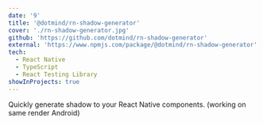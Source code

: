 ```yaml
---
date: '9'
title: '@dotmind/rn-shadow-generator'
cover: './rn-shadow-generator.jpg'
github: 'https://github.com/dotmind/rn-shadow-generator'
external: 'https://www.npmjs.com/package/@dotmind/rn-shadow-generator'
tech:
  - React Native
  - TypeScript
  - React Testing Library
showInProjects: true
---
```


Quickly generate shadow to your React Native components. (working on same render Android)
